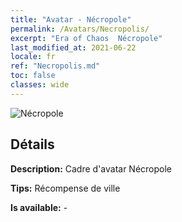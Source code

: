 ```yaml
---
title: "Avatar - Nécropole"
permalink: /Avatars/Necropolis/
excerpt: "Era of Chaos  Nécropole"
last_modified_at: 2021-06-22
locale: fr
ref: "Necropolis.md"
toc: false
classes: wide
---
```

 ![Nécropole](/images/a/avatarFrame_13.png)

## Détails

 **Description:** Cadre d'avatar Nécropole 

 **Tips:** Récompense de ville 

 **Is available:**  - 

